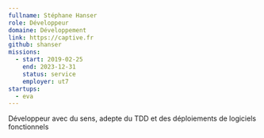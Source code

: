 ```yaml
---
fullname: Stéphane Hanser
role: Développeur
domaine: Développement
link: https://captive.fr
github: shanser
missions:
  - start: 2019-02-25
    end: 2023-12-31
    status: service
    employer: ut7
startups:
  - eva
---
```

Développeur avec du sens, adepte du TDD et des déploiements de logiciels fonctionnels